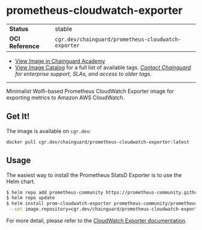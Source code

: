 <!--monopod:start-->
# prometheus-cloudwatch-exporter
| | |
| - | - |
| **Status** | stable |
| **OCI Reference** | `cgr.dev/chainguard/prometheus-cloudwatch-exporter` |


* [View Image in Chainguard Academy](https://edu.chainguard.dev/chainguard/chainguard-images/reference/prometheus-cloudwatch-exporter/overview/)
* [View Image Catalog](https://console.enforce.dev/images/catalog) for a full list of available tags.
*[Contact Chainguard](https://www.chainguard.dev/chainguard-images) for enterprise support, SLAs, and access to older tags.*

---
<!--monopod:end-->

Minimalist Wolfi-based Prometheus CloudWatch Exporter image for exporting metrics to Amazon AWS CloudWatch.

## Get It!

The image is available on `cgr.dev`:

```
docker pull cgr.dev/chainguard/prometheus-cloudwatch-exporter:latest
```

## Usage

The easiest way to install the Prometheus StatsD Exporter is to use the Helm chart.

```bash
$ helm repo add prometheus-community https://prometheus-community.github.io/helm-charts
$ helm repo update
$ helm install prom-cloudwatch-exporter prometheus-community/prometheus-cloudwatch-exporter \
 --set image.repository=cgr.dev/chainguard/prometheus-cloudwatch-exporter --set image.tag=latest
```

For more detail, please refer to the [CloudWatch Exporter documentation](https://github.com/prometheus/cloudwatch_exporter).
